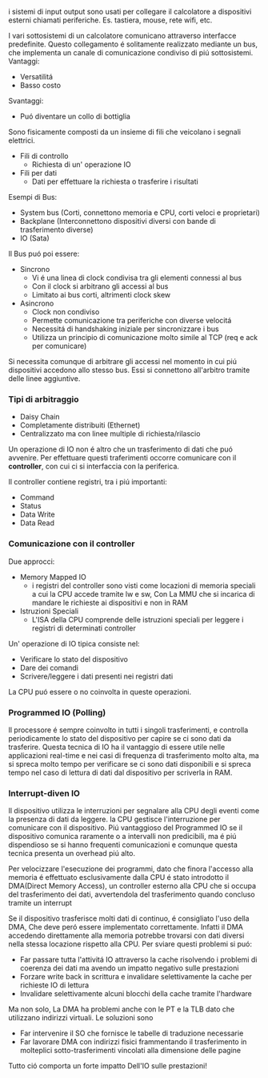 i sistemi di input output sono usati per collegare il calcolatore a dispositivi esterni chiamati periferiche. Es. tastiera, mouse, rete wifi, etc.

I vari sottosistemi di un calcolatore comunicano attraverso interfacce predefinite.
Questo collegamento é solitamente realizzato mediante un bus, che implementa un canale di comunicazione condiviso di piú sottosistemi.
Vantaggi:
- Versatilitá
- Basso costo

Svantaggi:
- Puó diventare un collo di bottiglia

Sono fisicamente composti da un insieme di fili che veicolano i segnali elettrici.
- Fili di controllo
	- Richiesta di un' operazione IO
- Fili per dati
	- Dati per effettuare la richiesta o trasferire i risultati

Esempi di Bus:
- System bus (Corti, connettono memoria e CPU, corti veloci e proprietari)
- Backplane (Interconnettono dispositivi diversi con bande di trasferimento diverse)
- IO (Sata)

Il Bus puó poi essere:
- Sincrono
	- Vi é una linea di clock condivisa tra gli elementi connessi al bus
	- Con il clock si arbitrano gli accessi al bus
	- Limitato ai bus corti, altrimenti clock skew
- Asincrono
	- Clock non condiviso
	- Permette comunicazione tra periferiche con diverse velocitá
	- Necessitá di handshaking iniziale per sincronizzare i bus
	- Utilizza un principio di comunicazione molto simile al TCP (req e ack per comunicare)

Si necessita comunque di arbitrare gli accessi nel momento in cui piú dispositivi accedono allo stesso bus. Essi si connettono all'arbitro tramite delle linee aggiuntive.

### Tipi di arbitraggio
- Daisy Chain
- Completamente distribuiti (Ethernet)
- Centralizzato ma con linee multiple di richiesta/rilascio

Un operazione di IO non é altro che un trasferimento di dati che puó avvenire.
Per effettuare questi traferimenti occorre comunicare con il __controller__, con cui ci si interfaccia con la periferica.

Il controller contiene registri, tra i piú importanti:
- Command
- Status
- Data Write 
- Data Read


### Comunicazione con il controller
Due approcci:
- Memory Mapped IO 
	- i registri del controller sono visti come locazioni di memoria speciali a cui la CPU accede tramite lw e sw, Con La MMU che si incarica di mandare le richieste ai dispositivi e non in RAM
- Istruzioni Speciali
	- L'ISA della CPU comprende delle istruzioni speciali per leggere i registri di determinati controller

Un' operazione di IO tipica consiste nel:
- Verificare lo stato del dispositivo
- Dare dei comandi
- Scrivere/leggere i dati presenti nei registri dati

La CPU puó essere o no coinvolta in queste operazioni.

### Programmed IO (Polling)
Il processore é sempre coinvolto in tutti i singoli trasferimenti, e controlla periodicamente lo stato del dispositivo per capire se ci sono dati da trasferire.
Questa tecnica di IO ha il vantaggio di essere utile nelle applicazioni real-time e nei casi di frequenza di trasferimento molto alta, ma si spreca molto tempo per verificare se ci sono dati disponibili e si spreca tempo nel caso di lettura di dati dal dispositivo per scriverla in RAM.

### Interrupt-diven IO
Il dispositivo utilizza le interruzioni per segnalare alla CPU degli eventi come la presenza di dati da leggere.
la CPU gestisce l'interruzione per comunicare con il dispositivo.
Piú vantaggioso del Programmed IO se il dispositivo comunica raramente o a intervalli non predicibili, ma é piú dispendioso se si hanno frequenti comunicazioni e comunque questa tecnica presenta un overhead piú alto.

Per velocizzare l'esecuzione dei programmi, dato che finora l'accesso alla memoria é effettuato esclusivamente dalla CPU é stato introdotto il DMA(Direct Memory Access), un controller esterno alla CPU che si occupa del trasferimento dei dati, avvertendola del trasferimento quando concluso tramite un interrupt

Se il dispositivo trasferisce molti dati di continuo, é consigliato l'uso della DMA, Che deve peró essere implementato correttamente.
Infatti il DMA accedendo direttamente alla memoria potrebbe trovarsi con dati diversi nella stessa locazione rispetto alla CPU. Per sviare questi problemi si puó:
- Far passare tutta l'attivitá IO attraverso la cache risolvendo i problemi di coerenza dei dati ma avendo un impatto negativo sulle prestazioni
- Forzare write back in scrittura e invalidare selettivamente la cache per richieste IO di lettura
- Invalidare selettivamente alcuni blocchi della cache tramite l'hardware

Ma non solo, La DMA ha problemi anche con le PT e la TLB dato che utilizzano indirizzi virtuali. Le soluzioni sono
- Far intervenire il SO che fornisce le tabelle di traduzione necessarie
- Far lavorare DMA con indirizzi fisici frammentando il trasferimento in molteplici sotto-trasferimenti vincolati alla dimensione delle pagine

Tutto ció comporta un forte impatto Dell'IO sulle prestazioni!